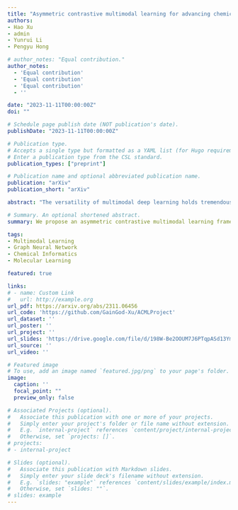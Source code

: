 ```yaml
---
title: "Asymmetric contrastive multimodal learning for advancing chemical understanding"
authors:
- Hao Xu
- admin 
- Yunrui Li
- Pengyu Hong

# author_notes: "Equal contribution."
author_notes:
  - 'Equal contribution'
  - 'Equal contribution'
  - 'Equal contribution'
  - ''

date: "2023-11-11T00:00:00Z"
doi: ""

# Schedule page publish date (NOT publication's date).
publishDate: "2023-11-11T00:00:00Z"

# Publication type.
# Accepts a single type but formatted as a YAML list (for Hugo requirements).
# Enter a publication type from the CSL standard.
publication_types: ["preprint"]

# Publication name and optional abbreviated publication name.
publication: "arXiv"
publication_short: "arXiv"

abstract: "The versatility of multimodal deep learning holds tremendous promise for ad- vancing scientific research and practical applications. As this field continues to evolve, the collective power of cross-modal analysis promises to drive transfor- mative innovations, leading us to new frontiers in chemical understanding and discovery. Hence, we introduce Asymmetric Contrastive Multimodal Learning (ACML) as a novel approach tailored for molecules, showcasing its potential to advance the field of chemistry. ACML harnesses the power of effective asymmet- ric contrastive learning to seamlessly transfer information from various chemical modalities to molecular graph representations. By combining pre-trained chemical unimodal encoders and a shallow-designed graph encoder, ACML facilitates the assimilation of coordinated chemical semantics from different modalities, leading to comprehensive representation learning with efficient training. We demonstrate the effectiveness of this framework through large-scale cross-modality retrieval and isomer discrimination tasks. Additionally, ACML enhances interpretability by revealing chemical semantics in graph presentations and bolsters the expressive power of graph neural networks, as evidenced by improved performance in molec- ular property prediction tasks from MoleculeNet. ACML exhibits its capability to revolutionize chemical research and applications, providing a deeper understanding of the chemical semantics of different modalities."

# Summary. An optional shortened abstract.
summary: We propose an asymmetric contrastive multimodal learning framework, an effective and training-efficient framework tailored for molecules, promoting cross-modality understanding between the molecular graph and other chemical modalities.

tags:
- Multimodal Learning
- Graph Neural Network
- Chemical Informatics
- Molecular Learning

featured: true

links:
# - name: Custom Link
#   url: http://example.org
url_pdf: https://arxiv.org/abs/2311.06456
url_code: 'https://github.com/GainGod-Xu/ACMLProject'
url_dataset: ''
url_poster: ''
url_project: ''
url_slides: 'https://drive.google.com/file/d/198W-Be2OOUM7J6PTqpASd13YmAz2ECw5/view?usp=sharing'
url_source: ''
url_video: ''

# Featured image
# To use, add an image named `featured.jpg/png` to your page's folder. 
image:
  caption: ''
  focal_point: ""
  preview_only: false

# Associated Projects (optional).
#   Associate this publication with one or more of your projects.
#   Simply enter your project's folder or file name without extension.
#   E.g. `internal-project` references `content/project/internal-project/index.md`.
#   Otherwise, set `projects: []`.
# projects:
# - internal-project

# Slides (optional).
#   Associate this publication with Markdown slides.
#   Simply enter your slide deck's filename without extension.
#   E.g. `slides: "example"` references `content/slides/example/index.md`.
#   Otherwise, set `slides: ""`.
# slides: example
---
```


<!-- This work is driven by the results in my [previous paper](/publication/conference-paper/) on LLMs.

{{% callout note %}}
Create your slides in Markdown - click the *Slides* button to check out the example.
{{% /callout %}}

Add the publication's **full text** or **supplementary notes** here. You can use rich formatting such as including [code, math, and images](https://docs.hugoblox.com/content/writing-markdown-latex/). -->
